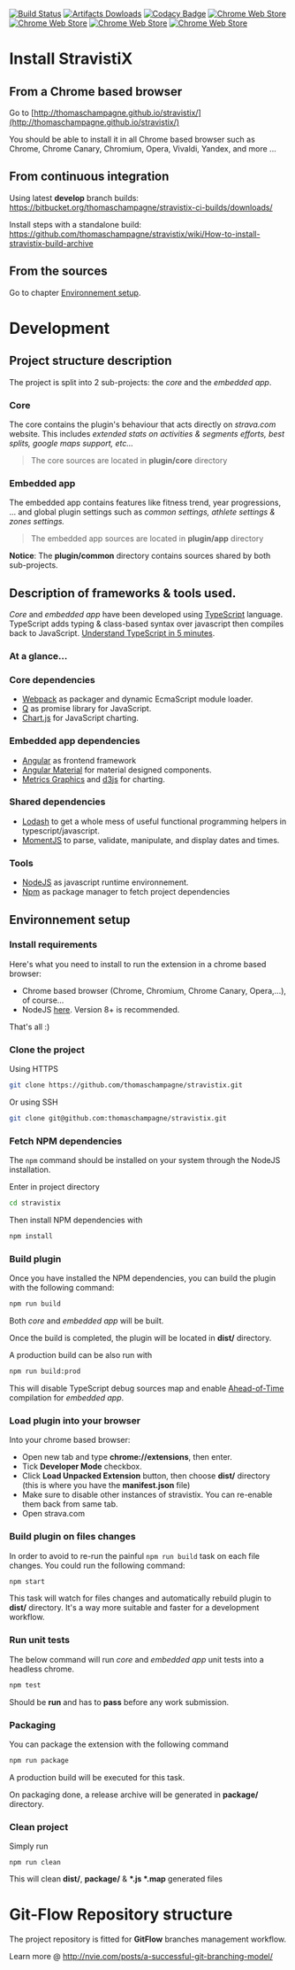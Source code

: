 [![Build Status](https://travis-ci.org/thomaschampagne/stravistix.svg?branch=develop)](https://travis-ci.org/thomaschampagne/stravistix)
[![Artifacts Dowloads](https://img.shields.io/badge/artifacts-download-00a8fb.svg)](https://bitbucket.org/thomaschampagne/stravistix-ci-builds/downloads/)
[![Codacy Badge](https://api.codacy.com/project/badge/Grade/9f150ac985294364ab493682cca63f66)](https://app.codacy.com/app/th-champagne/stravistix?utm_source=github.com&utm_medium=referral&utm_content=thomaschampagne/stravistix&utm_campaign=badger)
[![Chrome Web Store](https://img.shields.io/chrome-web-store/v/dhiaggccakkgdfcadnklkbljcgicpckn.svg)](https://chrome.google.com/webstore/detail/stravistix-for-strava/dhiaggccakkgdfcadnklkbljcgicpckn) 
[![Chrome Web Store](https://img.shields.io/chrome-web-store/users/dhiaggccakkgdfcadnklkbljcgicpckn.svg)](https://chrome.google.com/webstore/detail/stravistix-for-strava/dhiaggccakkgdfcadnklkbljcgicpckn)
[![Chrome Web Store](https://img.shields.io/chrome-web-store/stars/dhiaggccakkgdfcadnklkbljcgicpckn.svg)](https://chrome.google.com/webstore/detail/stravistix-for-strava/dhiaggccakkgdfcadnklkbljcgicpckn/reviews) [![Chrome Web Store](https://img.shields.io/chrome-web-store/rating-count/dhiaggccakkgdfcadnklkbljcgicpckn.svg)](https://chrome.google.com/webstore/detail/stravistix-for-strava/dhiaggccakkgdfcadnklkbljcgicpckn/reviews)

# Install StravistiX

## From a Chrome based browser

Go to [http://thomaschampagne.github.io/stravistix/](http://thomaschampagne.github.io/stravistix/)

You should be able to install it in all Chrome based browser such as Chrome, Chrome Canary, Chromium, Opera, Vivaldi, Yandex, and more ...

## From continuous integration
Using latest **develop** branch builds: https://bitbucket.org/thomaschampagne/stravistix-ci-builds/downloads/

Install steps with a standalone build: https://github.com/thomaschampagne/stravistix/wiki/How-to-install-stravistix-build-archive

## From the sources

Go to chapter [Environnement setup](#environnement-setup).

# Development

## Project structure description

The project is split into 2 sub-projects: the _core_ and the _embedded app_.

### Core

The core contains the plugin's behaviour that acts directly on _strava.com_ website. This includes _extended stats on activities & segments efforts, best splits, google maps support, etc..._

> The core sources are located in **plugin/core** directory

### Embedded app

The embedded app contains features like fitness trend, year progressions, ... and global plugin settings such as _common settings, athlete settings & zones settings._

> The embedded app sources are located in **plugin/app** directory

**Notice**: The **plugin/common** directory contains sources shared by both sub-projects.

## Description of frameworks & tools used.

_Core_ and _embedded app_ have been developed using [TypeScript](https://www.typescriptlang.org) language. TypeScript adds typing & class-based syntax over javascript then compiles back to JavaScript. [Understand TypeScript in 5 minutes](https://learnxinyminutes.com/docs/typescript/).

### At a glance...

### Core dependencies
* [Webpack](https://github.com/webpack/webpack) as packager and dynamic EcmaScript module loader.
* [Q](http://documentup.com/kriskowal/q/) as promise library for JavaScript.
* [Chart.js](http://www.chartjs.org/) for JavaScript charting.


### Embedded app dependencies
* [Angular](https://angular.io/) as frontend framework
* [Angular Material](https://material.angular.io/) for material designed components.
* [Metrics Graphics](https://www.metricsgraphicsjs.org/) and [d3js](https://d3js.org/) for charting.

### Shared dependencies
* [Lodash](https://lodash.com) to get a whole mess of useful functional programming helpers in typescript/javascript.
* [MomentJS](https://momentjs.com/) to parse, validate, manipulate, and display dates and times.

### Tools

* [NodeJS](https://nodejs.org/en/) as javascript runtime environnement.
* [Npm](https://www.npmjs.com/) as package manager to fetch project dependencies

## Environnement setup

### Install requirements

Here's what you need to install to run the extension in a chrome based browser:

- Chrome based browser (Chrome, Chromium, Chrome Canary, Opera,...), of course...
- NodeJS [here](https://nodejs.org). Version 8+ is recommended.

That's all :)

### Clone the project

Using HTTPS
```bash
git clone https://github.com/thomaschampagne/stravistix.git
```

Or using SSH

```bash
git clone git@github.com:thomaschampagne/stravistix.git
```

### Fetch NPM dependencies

The `npm` command should be installed on your system through the NodeJS installation. 

Enter in project directory
```bash
cd stravistix
```

Then install NPM dependencies with
```bash
npm install
```

### Build plugin

Once you have installed the NPM dependencies, you can build the plugin with the following command:

```bash
npm run build
```

Both _core_ and _embedded app_ will be built.

Once the build is completed, the plugin will be located in **dist/** directory.

A production build can be also run with

```bash
npm run build:prod
```

This will disable TypeScript debug sources map and enable [Ahead-of-Time](https://angular.io/guide/aot-compiler) compilation for _embedded app_.

### Load plugin into your browser

Into your chrome based browser:

* Open new tab and type **chrome://extensions**, then enter.
* Tick **Developer Mode** checkbox.
* Click **Load Unpacked Extension** button, then choose **dist/** directory (this is where you have the **manifest.json** file)
* Make sure to disable other instances of stravistix. You can re-enable them back from same tab.
* Open strava.com

### Build plugin on files changes

In order to avoid to re-run the painful `npm run build` task on each file changes. You could run the following command:

```bash
npm start
```

This task will watch for files changes and automatically rebuild plugin to **dist/** directory. It's a way more suitable and faster for a development workflow.

### Run unit tests

The below command will run _core_ and _embedded app_ unit tests into a headless chrome.

```bash
npm test
```

Should be **run** and has to **pass** before any work submission.

### Packaging

You can package the extension with the following command

```bash
npm run package
```

A production build will be executed for this task.

On packaging done, a release archive will be generated in **package/** directory.

### Clean project

Simply run

```
npm run clean
```

This will clean **dist/**, **package/** & __*.js *.map__ generated files

# Git-Flow Repository structure

The project repository is fitted for **GitFlow** branches management workflow.

Learn more @  http://nvie.com/posts/a-successful-git-branching-model/
